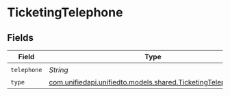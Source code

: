 # TicketingTelephone


## Fields

| Field                                                                                                          | Type                                                                                                           | Required                                                                                                       | Description                                                                                                    |
| -------------------------------------------------------------------------------------------------------------- | -------------------------------------------------------------------------------------------------------------- | -------------------------------------------------------------------------------------------------------------- | -------------------------------------------------------------------------------------------------------------- |
| `telephone`                                                                                                    | *String*                                                                                                       | :heavy_check_mark:                                                                                             | N/A                                                                                                            |
| `type`                                                                                                         | [com.unifiedapi.unifiedto.models.shared.TicketingTelephoneType](../../models/shared/TicketingTelephoneType.md) | :heavy_minus_sign:                                                                                             | N/A                                                                                                            |